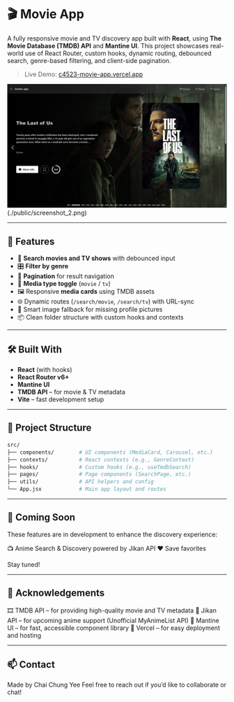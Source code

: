 # 🎬 Movie App

A fully responsive movie and TV discovery app built with **React**, using **The Movie Database (TMDB) API** and **Mantine UI**. This project showcases real-world use of React Router, custom hooks, dynamic routing, debounced search, genre-based filtering, and client-side pagination.

> Live Demo: [c4523-movie-app.vercel.app](https://c4523-movie-app.vercel.app)

![screenshot](./public/screenshot_1.png)(./public/screenshot_2.png)

---

## 🚀 Features

- 🔎 **Search movies and TV shows** with debounced input
- 🎛 **Filter by genre**
- 🔁 **Pagination** for result navigation
- 🎥 **Media type toggle** (`movie` / `tv`)
- 🖼 Responsive **media cards** using TMDB assets
- 🌐 Dynamic routes (`/search/movie`, `/search/tv`) with URL-sync
- 🧠 Smart image fallback for missing profile pictures
- 📦 Clean folder structure with custom hooks and contexts

---

## 🛠️ Built With

- **React** (with hooks)
- **React Router v6+**
- **Mantine UI**
- **TMDB API** – for movie & TV metadata
- **Vite** – fast development setup

---

## 📁 Project Structure

```bash
src/
├── components/        # UI components (MediaCard, Carousel, etc.)
├── contexts/          # React contexts (e.g., GenreContext)
├── hooks/             # Custom hooks (e.g., useTmdbSearch)
├── pages/             # Page components (SearchPage, etc.)
├── utils/             # API helpers and config
└── App.jsx            # Main app layout and routes
```

---

## 📅 Coming Soon

These features are in development to enhance the discovery experience:

📺 Anime Search & Discovery powered by Jikan API
❤️ Save favorites

Stay tuned!

---

## 🤝 Acknowledgements

🎞 TMDB API – for providing high-quality movie and TV metadata
🎌 Jikan API – for upcoming anime support (Unofficial MyAnimeList API)
🧩 Mantine UI – for fast, accessible component library
🚀 Vercel – for easy deployment and hosting

---

## 📫 Contact

Made by Chai Chung Yee
Feel free to reach out if you’d like to collaborate or chat!
